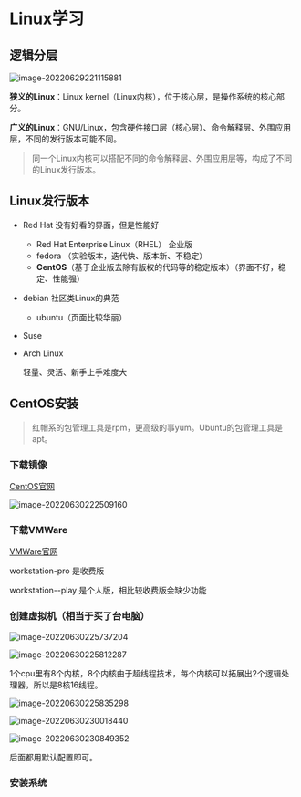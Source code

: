 # Linux学习

## 逻辑分层

![image-20220629221115881](Linux学习.assets/image-20220629221115881.png)

**狭义的Linux**：Linux kernel（Linux内核），位于核心层，是操作系统的核心部分。

**广义的Linux**：GNU/Linux，包含硬件接口层（核心层）、命令解释层、外围应用层，不同的发行版本可能不同。

> 同一个Linux内核可以搭配不同的命令解释层、外围应用层等，构成了不同的Linux发行版本。

## Linux发行版本

* Red Hat
  没有好看的界面，但是性能好

  * Red Hat Enterprise Linux（RHEL）  企业版
  * fedora （实验版本，迭代快、版本新、不稳定）
  * **CentOS**（基于企业版去除有版权的代码等的稳定版本）（界面不好，稳定、性能强）

* debian
  社区类Linux的典范

  * ubuntu（页面比较华丽）

* Suse

* Arch Linux

  轻量、灵活、新手上手难度大

## CentOS安装

> 红帽系的包管理工具是rpm，更高级的事yum。Ubuntu的包管理工具是apt。

### 下载镜像

[CentOS官网](https://www.centos.org/)

![image-20220630222509160](Linux学习.assets/image-20220630222509160.png)

### 下载VMWare

[VMWare官网](https://www.vmware.com/cn/products/workstation-pro.html)

workstation-pro 是收费版

workstation--play 是个人版，相比较收费版会缺少功能

### 创建虚拟机（相当于买了台电脑）

![image-20220630225737204](Linux学习.assets/image-20220630225737204.png)

![image-20220630225812287](Linux学习.assets/image-20220630225812287.png)

1个cpu里有8个内核，8个内核由于超线程技术，每个内核可以拓展出2个逻辑处理器，所以是8核16线程。

![image-20220630225835298](Linux学习.assets/image-20220630225835298.png)

![image-20220630230018440](Linux学习.assets/image-20220630230018440.png)

![image-20220630230849352](Linux学习.assets/image-20220630230849352.png)

后面都用默认配置即可。

### 安装系统


